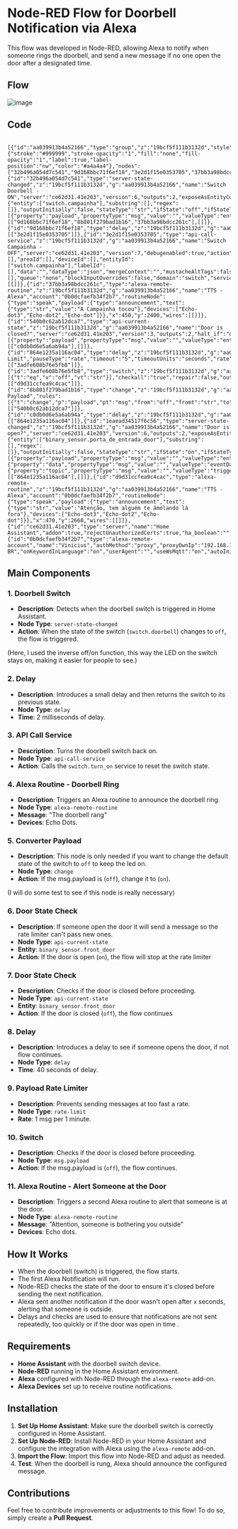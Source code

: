 # Node-RED Flow for Doorbell Notification via Alexa

This flow was developed in Node-RED, allowing Alexa to notify when someone rings the doorbell, and send a new message if no one open the door after a designated time.

## Flow

![image](https://github.com/user-attachments/assets/0f9524ab-c10c-4d5b-b817-ca0821d94da4)

## Code

     [{"id":"aa039913b4a52166","type":"group","z":"19bcf5f111b3132d","style":{"stroke":"#999999","stroke-opacity":"1","fill":"none","fill-opacity":"1","label":true,"label-position":"nw","color":"#a4a4a4"},"nodes":["32b496a054d7c541","9d168bbc71f6ef18","3e2d1f15e0353705","37bb3a98bdcc261c","540b0c62ab12dca7","864e1235a116ac04","3adfe608b76e5fb8","8b801f279bad1b16","c0db0d6e5a6ab94a","1eaead34517f6c56","d9d31ccfea9c4cac"],"x":54,"y":2359,"w":812,"h":342},{"id":"32b496a054d7c541","type":"server-state-changed","z":"19bcf5f111b3132d","g":"aa039913b4a52166","name":"Switch Doorbell - ON","server":"ce62d31.41e203","version":6,"outputs":2,"exposeAsEntityConfig":"","entities":{"entity":["switch.campainha"],"substring":[],"regex":[]},"outputInitially":false,"stateType":"str","ifState":"off","ifStateType":"str","ifStateOperator":"is","outputOnlyOnStateChange":false,"for":"0","forType":"num","forUnits":"minutes","ignorePrevStateNull":false,"ignorePrevStateUnknown":false,"ignorePrevStateUnavailable":false,"ignoreCurrentStateUnknown":false,"ignoreCurrentStateUnavailable":false,"outputProperties":[{"property":"payload","propertyType":"msg","value":"","valueType":"entityState"}],"x":170,"y":2440,"wires":[["9d168bbc71f6ef18","8b801f279bad1b16","37bb3a98bdcc261c"],[]]},{"id":"9d168bbc71f6ef18","type":"delay","z":"19bcf5f111b3132d","g":"aa039913b4a52166","name":"","pauseType":"delay","timeout":"2","timeoutUnits":"milliseconds","rate":"1","nbRateUnits":"1","rateUnits":"second","randomFirst":"1","randomLast":"5","randomUnits":"seconds","drop":false,"allowrate":false,"outputs":1,"x":450,"y":2460,"wires":[["3e2d1f15e0353705"]]},{"id":"3e2d1f15e0353705","type":"api-call-service","z":"19bcf5f111b3132d","g":"aa039913b4a52166","name":"Switch Campainha - OFF","server":"ce62d31.41e203","version":7,"debugenabled":true,"action":"switch.turn_on","floorId":[],"areaId":[],"deviceId":[],"entityId":["switch.campainha"],"labelId":[],"data":"","dataType":"json","mergeContext":"","mustacheAltTags":false,"outputProperties":[],"queue":"none","blockInputOverrides":false,"domain":"switch","service":"turn_on","x":730,"y":2460,"wires":[[]]},{"id":"37bb3a98bdcc261c","type":"alexa-remote-routine","z":"19bcf5f111b3132d","g":"aa039913b4a52166","name":"TTS - Alexa","account":"0b0dcfaefb34f2b7","routineNode":{"type":"speak","payload":{"type":"announcement","text":{"type":"str","value":"A Campainha tocou"},"devices":["Echo-dot3","Echo-dot2","Echo-dot"]}},"x":450,"y":2400,"wires":[[]]},{"id":"540b0c62ab12dca7","type":"api-current-state","z":"19bcf5f111b3132d","g":"aa039913b4a52166","name":"Door is closed?","server":"ce62d31.41e203","version":3,"outputs":2,"halt_if":"off","halt_if_type":"str","halt_if_compare":"is","entity_id":"binary_sensor.porta_de_entrada_door","state_type":"str","blockInputOverrides":false,"outputProperties":[{"property":"payload","propertyType":"msg","value":"","valueType":"entityState"}],"for":"0","forType":"num","forUnits":"seconds","override_topic":false,"state_location":"payload","override_payload":"msg","entity_location":"data","override_data":"msg","x":380,"y":2540,"wires":[["c0db0d6e5a6ab94a"],[]]},{"id":"864e1235a116ac04","type":"delay","z":"19bcf5f111b3132d","g":"aa039913b4a52166","name":"Rate Limit","pauseType":"rate","timeout":"5","timeoutUnits":"seconds","rate":"1","nbRateUnits":"1","rateUnits":"minute","randomFirst":"1","randomLast":"5","randomUnits":"seconds","drop":true,"allowrate":false,"outputs":1,"x":600,"y":2600,"wires":[["3adfe608b76e5fb8"]]},{"id":"3adfe608b76e5fb8","type":"switch","z":"19bcf5f111b3132d","g":"aa039913b4a52166","name":"","property":"payload","propertyType":"msg","rules":[{"t":"eq","v":"off","vt":"str"}],"checkall":"true","repair":false,"outputs":1,"x":750,"y":2600,"wires":[["d9d31ccfea9c4cac"]]},{"id":"8b801f279bad1b16","type":"change","z":"19bcf5f111b3132d","g":"aa039913b4a52166","name":"Converter Payload","rules":[{"t":"change","p":"payload","pt":"msg","from":"off","fromt":"str","to":"on","tot":"str"}],"action":"","property":"","from":"","to":"","reg":false,"x":190,"y":2540,"wires":[["540b0c62ab12dca7"]]},{"id":"c0db0d6e5a6ab94a","type":"delay","z":"19bcf5f111b3132d","g":"aa039913b4a52166","name":"","pauseType":"delay","timeout":"40","timeoutUnits":"seconds","rate":"1","nbRateUnits":"1","rateUnits":"second","randomFirst":"1","randomLast":"5","randomUnits":"seconds","drop":false,"allowrate":false,"outputs":1,"x":630,"y":2520,"wires":[["864e1235a116ac04"]]},{"id":"1eaead34517f6c56","type":"server-state-changed","z":"19bcf5f111b3132d","g":"aa039913b4a52166","name":"Door is open?","server":"ce62d31.41e203","version":6,"outputs":2,"exposeAsEntityConfig":"","entities":{"entity":["binary_sensor.porta_de_entrada_door"],"substring":[],"regex":[]},"outputInitially":false,"stateType":"str","ifState":"on","ifStateType":"str","ifStateOperator":"is","outputOnlyOnStateChange":true,"for":"0","forType":"num","forUnits":"minutes","ignorePrevStateNull":false,"ignorePrevStateUnknown":false,"ignorePrevStateUnavailable":false,"ignoreCurrentStateUnknown":false,"ignoreCurrentStateUnavailable":false,"outputProperties":[{"property":"payload","propertyType":"msg","value":"","valueType":"entityState"},{"property":"data","propertyType":"msg","value":"","valueType":"eventData"},{"property":"topic","propertyType":"msg","value":"","valueType":"triggerId"}],"x":370,"y":2600,"wires":[["864e1235a116ac04"],[]]},{"id":"d9d31ccfea9c4cac","type":"alexa-remote-routine","z":"19bcf5f111b3132d","g":"aa039913b4a52166","name":"TTS - Alexa","account":"0b0dcfaefb34f2b7","routineNode":{"type":"speak","payload":{"type":"announcement","text":{"type":"str","value":"Atenção, tem alguém te ámolando lá fora"},"devices":["Echo-dot3","Echo-dot2","Echo-dot"]}},"x":470,"y":2660,"wires":[[]]},{"id":"ce62d31.41e203","type":"server","name":"Home Assistant","addon":true,"rejectUnauthorizedCerts":true,"ha_boolean":"","connectionDelay":false,"cacheJson":false,"heartbeat":false,"heartbeatInterval":"10","statusSeparator":"","enableGlobalContextStore":false},{"id":"0b0dcfaefb34f2b7","type":"alexa-remote-account","name":"Vinicius","authMethod":"proxy","proxyOwnIp":"192.168.10.8","proxyPort":"3456","cookieFile":"/config/senha","refreshInterval":"1","alexaServiceHost":"pitangui.amazon.com","amazonPage":"amazon.com.br","acceptLanguage":"pt-BR","onKeywordInLanguage":"on","userAgent":"","useWsMqtt":"on","autoInit":"on"}]


## Main Components

### 1. **Doorbell Switch**
   - **Description**: Detects when the doorbell switch is triggered in Home Assistant.
   - **Node Type**: `server-state-changed`
   - **Action**: When the state of the switch (`switch.doorbell`) changes to `off`, the flow is triggered.

(Here, I used the inverse off/on function, this way the LED on the switch stays on, making it easier for people to see.)

### 2. **Delay**
   - **Description**: Introduces a small delay and then returns the switch to its previous state.
   - **Node Type**: `delay`
   - **Time**: 2 milliseconds of delay.

### 3. **API Call Service**
   - **Description**: Turns the doorbell switch back on.
   - **Node Type**: `api-call-service`
   - **Action**: Calls the `switch.turn_on` service to reset the switch state.

### 4. **Alexa Routine - Doorbell Ring**
   - **Description**: Triggers an Alexa routine to announce the doorbell ring.
   - **Node Type**: `alexa-remote-routine`
   - **Message**: "The doorbell rang"
   - **Devices**: Echo Dots.
     
### 5. **Converter Payload**
   - **Description**: This node is only needed if you want to change the default state of the switch to `off` to keep the led on.
   - **Node Type**: `change`
   - **Action**: If the msg.payload is (`off`), change it to (`on`).

(I will do some test to see if this node is really necessary)
     
### 6. **Door State Check**
   - **Description**: If someone open the door it will send a message so the rate limiter can't pass new ones.
   - **Node Type**: `api-current-state`
   - **Entity**: `binary_sensor.front_door`
   - **Action**: If the door is open (`on`), the flow will stop at the rate limiter
     
### 7. **Door State Check**
   - **Description**: Checks if the door is closed before proceeding.
   - **Node Type**: `api-current-state`
   - **Entity**: `binary_sensor.front_door`
   - **Action**: If the door is closed (`off`), the flow continues

### 8. **Delay**
   - **Description**: Introduces a delay to see if someone opens the door, if not flow continues.
   - **Node Type**: `delay`
   - **Time**: 40 seconds of delay.

### 9. **Payload Rate Limiter**
   - **Description**: Prevents sending messages at too fast a rate.
   - **Node Type**: `rate-limit`
   - **Rate**: 1 msg per 1 minute.

### 10. **Switch**
   - **Description**: Checks if the door is closed before proceeding.
   - **Node Type**: `msg.payload`
   - **Action**: If the msg.payload is (`off`), the flow continues.

### 11. **Alexa Routine - Alert Someone at the Door**
   - **Description**: Triggers a second Alexa routine to alert that someone is at the door.
   - **Node Type**: `alexa-remote-routine`
   - **Message**: "Attention, someone is bothering you outside"
   - **Devices**: Echo dots.

## How It Works

- When the doorbell (switch) is triggered, the flow starts.
- The first Alexa Notification will run.
- Node-RED checks the state of the door to ensure it's closed before sending the next notification.
- Alexa sent another notification if the door wasn't open after `x` seconds, alerting that someone is outside.
- Delays and checks are used to ensure that notifications are not sent repeatedly, too quickly or if the door was open in time .

## Requirements

- **Home Assistant** with the doorbell switch device.
- **Node-RED** running in the Home Assistant environment.
- **Alexa** configured with Node-RED through the `alexa-remote` add-on.
- **Alexa Devices** set up to receive routine notifications.

## Installation

1. **Set Up Home Assistant**: Make sure the doorbell switch is correctly configured in Home Assistant.
2. **Set Up Node-RED**: Install Node-RED in your Home Assistant and configure the integration with Alexa using the `alexa-remote` add-on.
3. **Import the Flow**: Import this flow into Node-RED and adjust as needed.
4. **Test**: When the doorbell is rung, Alexa should announce the configured message.

## Contributions

Feel free to contribute improvements or adjustments to this flow! To do so, simply create a **Pull Request**.


